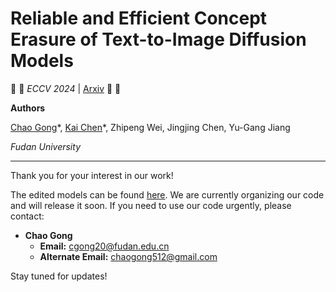 # Reliable and Efficient Concept Erasure of Text-to-Image Diffusion Models

:star2: :star2: _ECCV 2024_ | [Arxiv](https://arxiv.org/abs/2407.12383) :star2: :star2:

**Authors**

[Chao Gong](https://scholar.google.com/citations?user=XYjTyOgAAAAJ&hl=zh-CN)\*, [Kai Chen](https://github.com/kay-ck)\*, Zhipeng Wei, Jingjing Chen, Yu-Gang Jiang

_Fudan University_

---

Thank you for your interest in our work!

The edited models can be found [here](https://huggingface.co/ChaoGong/RECE). We are currently organizing our code and will release it soon. If you need to use our code urgently, please contact:

- **Chao Gong**
  - **Email:** [cgong20@fudan.edu.cn](mailto:cgong20@fudan.edu.cn)
  - **Alternate Email:** [chaogong512@gmail.com](mailto:chaogong512@gmail.com)

Stay tuned for updates!

